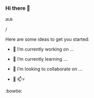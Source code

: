 ###   Hi there 👋
:back::end:
<!--
**Muhammedtanay/Muhammedtanay** is a ✨ _special_ ✨ repository because its `README.md` (this file) appears on your GitHub profile.
-->/ 
Here are some ideas to get you started:

- 🔭 I’m currently working on ...
- 🌱 I’m currently learning ...
- 👯 I’m looking to collaborate on ...

- 💬 📫⚡ 

:bowtie:
